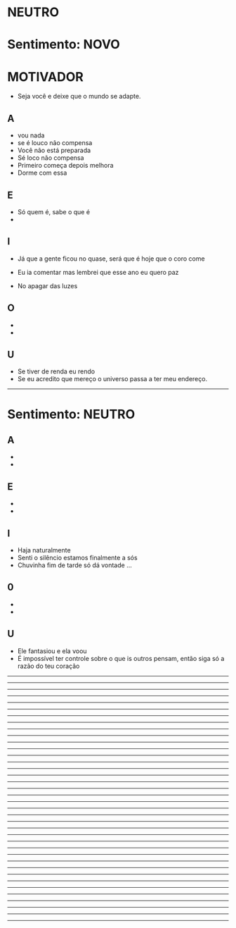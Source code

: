 # NEUTRO

# Sentimento: NOVO

# MOTIVADOR
* Seja você e deixe que o mundo se adapte.

## A
* vou nada
* se é louco não compensa
* Você não está preparada
* Sé loco não compensa
* Primeiro começa depois melhora
* Dorme com essa


## E
* Só quem é, sabe o que é
*

## I
* Já que a gente ficou no quase, será que é hoje 
que o coro come

- Eu ia comentar mas lembrei que esse ano eu quero paz

- No apagar das luzes



## O
*
*

## U
* Se tiver de renda eu rendo
* Se eu acredito que mereço o universo passa a ter meu endereço.

---

# Sentimento: NEUTRO

## A
*
*

## E
*
*

## I
* Haja naturalmente
* Senti o silêncio estamos finalmente a sós 
* Chuvinha fim de tarde só dá vontade ...

## 0
*
*

## U
* Ele fantasiou e ela voou 
* É impossível ter controle sobre o que is outros pensam, então siga só a razão do teu coração 

---


---

---


---

---


---

---


---

---


---

---


---

---


---

---


---

---


---

---


---

---


---

---


---

---


---

---


---

---


---

---


---

---


---

---


---

---


---
